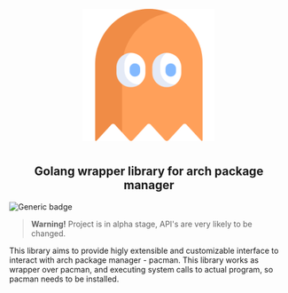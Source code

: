 <p align="center">
<img style="align: center; padding-left: 10px; padding-right: 10px; padding-bottom: 10px;" width="238px" height="238px" src="pacman.png" />
</p>

<h2 align="center">Golang wrapper library for arch package manager</h2>

![Generic badge](https://img.shields.io/badge/status-alpha-red.svg)

> **Warning!** Project is in alpha stage, API's are very likely to be changed.

This library aims to provide higly extensible and customizable interface to interact with arch package manager - pacman. This library works as wrapper over pacman, and executing system calls to actual program, so pacman needs to be installed.

<!--
Add option to connect to different database globally and on execution.
-->

